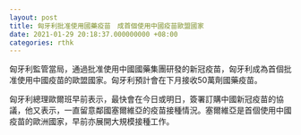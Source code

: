 ```yaml
---
layout: post
title: 匈牙利批准使用國藥疫苗　成首個使用中國疫苗歐盟國家
date: 2021-01-29 20:18:37.000000000 +08:00
categories: rthk
---
```


匈牙利監管當局，通過批准使用中國國藥集團研發的新冠疫苗，匈牙利成為首個批准使用中國疫苗的歐盟國家。匈牙利預計會在下月接收50萬劑國藥疫苗。

匈牙利總理歐爾班早前表示，最快會在今日或明日，簽署訂購中國新冠疫苗的協議，他又表示，一直留意鄰國塞爾維亞的疫苗接種情況。塞爾維亞是首個使用中國疫苗的歐洲國家，早前亦展開大規模接種工作。
